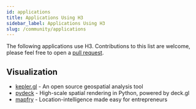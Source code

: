 ```yaml
---
id: applications
title: Applications Using H3
sidebar_label: Applications Using H3
slug: /community/applications
---
```


The following applications use H3. Contributions to this list are welcome, please feel free to open a [pull request](https://github.com/uber/h3/tree/master/docs/website/community/applications.md).

## Visualization

- [kepler.gl](http://kepler.gl/) - An open source geospatial analysis tool
- [pydeck](https://pydeck.gl/) - High-scale spatial rendering in Python, powered by deck.gl
- [mapfry](https://www.mapfry.com/) - Location-intelligence made easy for entrepreneurs
